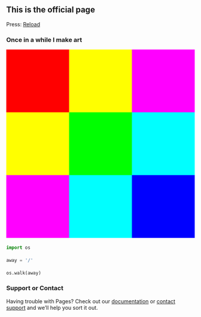 ## This is the official page

Press: [Reload](http://imagemks.org)

### Once in a while I make art

![Image](50-50_colors.png)


```python
import os

away = '/'

os.walk(away)
```

### Support or Contact

Having trouble with Pages? Check out our [documentation](https://help.github.com/categories/github-pages-basics/) or [contact support](https://github.com/contact) and we’ll help you sort it out.
